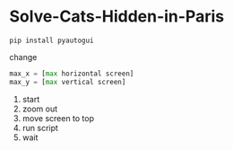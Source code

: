 # Solve-Cats-Hidden-in-Paris

```
pip install pyautogui
```

change
```python
max_x = [max horizontal screen]
max_y = [max vertical screen]
```

1. start
2. zoom out
3. move screen to top
4. run script
5. wait